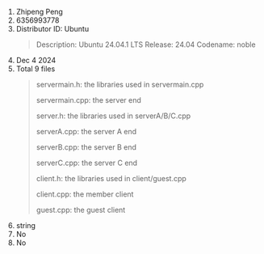 1. Zhipeng Peng
2. 6356993778
3. Distributor ID: Ubuntu
    > Description:    Ubuntu 24.04.1 LTS
    > Release:        24.04
    > Codename:       noble
4. Dec 4 2024
5. Total 9 files
    > servermain.h: the libraries used in servermain.cpp
    >
    > servermain.cpp: the server end
    >
    > server.h: the libraries used in serverA/B/C.cpp
    >
    > serverA.cpp: the server A end
    >
    > serverB.cpp: the server B end
    >
    > serverC.cpp: the server C end
    >
    > client.h: the libraries used in client/guest.cpp
    >
    > client.cpp: the member client 
    >
    > guest.cpp: the guest client
6. string
7. No
8. No